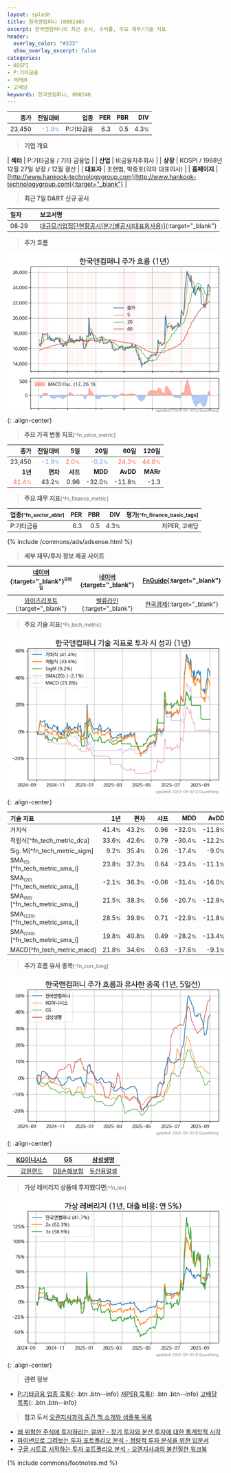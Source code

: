 ```yaml
---
layout: splash
title: 한국앤컴퍼니 (000240)
excerpt: 한국앤컴퍼니의 최근 공시, 수익률, 주요 재무/기술 지표
header:
  overlay_color: "#333"
  show_overlay_excerpt: false
categories:
- KOSPI
- P:기타금융
- 저PER
- 고배당
keywords: 한국앤컴퍼니, 000240
---
```


| **종가** | **전일대비** | **업종** | **PER** | **PBR** | **DIV** |
| -------: | -----------: | -------: | ------: | ------: | ------: |
| 23,450 | <span style="color: cornflowerblue">-1.9<small>%</small></span> | P:기타금융 | 6.3 | 0.5 | 4.3<small>%</small> |

<!-- more -->


> **기업 개요**<a id="company"></a>

| <span style="white-space:nowrap;">**섹터**</span> | P:기타금융 / 기타 금융업 |
| <span style="white-space:nowrap;">**산업**</span> | 비금융지주회사 |
| <span style="white-space:nowrap;">**상장**</span> | KOSPI / 1968년 12월 27일 상장 / 12월 결산 |
| <span style="white-space:nowrap;">**대표자**</span> | 조현범, 박종호(각자 대표이사) |
| <span style="white-space:nowrap;">**홈페이지**</span> | [http://www.hankook-technologygroup.com](http://www.hankook-technologygroup.com){:target="_blank"} |


> **최근 7일 DART 신규 공시**<a id="dart"></a>

| **일자** |      | **보고서명** |
| :------- | :--- | :----------- |
| 08&#x2011;29 | | [대규모기업집단현황공시[분기별공시(대표회사용)]](https://dart.fss.or.kr/dsaf001/main.do?rcpNo=20250829000827){:target="_blank"} |


> **주가 흐름**<a id="price"></a>

![000240](/stock/images/000240.png){: .align-center}


> **주요 가격 변동 지표**<small>[^fn_price_metric]</small>

| **종가** | **전일대비** | **5일** | **20일** | **60일** | **120일** |
| -------: | -----------: | ------: | -------: | -------: | --------: |
| 23,450 | <span style="color: cornflowerblue">-1.9<small>%</small></span> | <span style="color: tomato">2.0<small>%</small></span> | <span style="color: cornflowerblue">-0.2<small>%</small></span> | <span style="color: tomato">24.3<small>%</small></span> | <span style="color: tomato">44.8<small>%</small></span> |
| **1년** | **편차** | **샤프** | **MDD** | **AvDD** | **MARr** |
| <span style="color: tomato">41.4<small>%</small></span> | 43.2<small>%</small> | 0.96 | -32.0<small>%</small> | -11.8<small>%</small> | -1.3 |


> **주요 재무 지표**<small>[^fn_finance_metric]</small>

| **업종**<small>[^fn_sector_abbr]</small> | **PER** | **PBR** | **DIV** | **평가**<small>[^fn_finance_basic_tags]</small> |
| :--------------------------------------- | ------: | ------: | ------: | ----------------------------------------------: |
| P:기타금융 | 6.3 | 0.5 | 4.3<small>%</small> | 저PER, 고배당 |



{% include /commons/ads/adsense.html %}

> **세부 재무/투자 정보 제공 사이트**

| [네이버](https://m.stock.naver.com/domestic/stock/000240/finance/summary){:target="_blank"}<sup><small>모바일</small></sup> | [네이버](https://finance.naver.com/item/coinfo.naver?code=000240){:target="_blank"} | [FnGuide](https://comp.fnguide.com/SVO2/ASP/SVD_Invest.asp?gicode=A000240&MenuYn=Y){:target="_blank"} |
| :---: | :---: | :---: |
| [와이즈리포트](https://comp.wisereport.co.kr/company/c1040001.aspx?cmp_cd=000240){:target="_blank"} | [밸류라인](https://www.valueline.co.kr/finance/summary/000240){:target="_blank"} | [한국경제](https://markets.hankyung.com/stock/000240/financial-summary){:target="_blank"} |


> **주요 기술 지표**<small>[^fn_tech_metric]</small>


![000240](/stock/images/000240_tech.png){: .align-center}

| **기술 지표** | **1년** | **편차** | **샤프** | **MDD** | **AvDD** |
| :------------ | ------: | -----------: | -------: | ------: | -------: |
| 거치식 | 41.4<small>%</small> | 43.2<small>%</small> | 0.96 | -32.0<small>%</small> | -11.8<small>%</small> |
| 적립식[^fn_tech_metric_dca] | 33.6<small>%</small> | 42.6<small>%</small> | 0.79 | -30.4<small>%</small> | -12.2<small>%</small> |
| Sig. M[^fn_tech_metric_sigm] | 9.2<small>%</small> | 35.4<small>%</small> | 0.26 | -17.4<small>%</small> | -9.0<small>%</small> |
| SMA<small><sub>(5)</sub></small>[^fn_tech_metric_sma_i] | 23.8<small>%</small> | 37.3<small>%</small> | 0.64 | -23.4<small>%</small> | -11.1<small>%</small> |
| SMA<small><sub>(20)</sub></small>[^fn_tech_metric_sma_i] | -2.1<small>%</small> | 36.3<small>%</small> | -0.06 | -31.4<small>%</small> | -16.0<small>%</small> |
| SMA<small><sub>(60)</sub></small>[^fn_tech_metric_sma_i] | 21.5<small>%</small> | 38.3<small>%</small> | 0.56 | -20.7<small>%</small> | -12.9<small>%</small> |
| SMA<small><sub>(120)</sub></small>[^fn_tech_metric_sma_i] | 28.5<small>%</small> | 39.9<small>%</small> | 0.71 | -22.9<small>%</small> | -11.8<small>%</small> |
| SMA<small><sub>(240)</sub></small>[^fn_tech_metric_sma_i] | 19.8<small>%</small> | 40.8<small>%</small> | 0.49 | -28.2<small>%</small> | -13.4<small>%</small> |
| MACD[^fn_tech_metric_macd] | 21.8<small>%</small> | 34.6<small>%</small> | 0.63 | -17.6<small>%</small> | -9.1<small>%</small> |


> **주가 흐름 유사 종목**<a id="corr"></a><small>[^fn_corr_long]</small>

![000240](/stock/images/000240_corr.png){: .align-center}

|       | [KG이니시스](/035600/) | [GS](/078930/) | [삼성생명](/032830/) |
| :---: | :------------------------------------: | :------------------------------------: | :------------------------------------: |
|       | [강원랜드](/035250/) | [DB손해보험](/005830/) | [두산퓨얼셀](/336260/) |


> **가상 레버리지 상품에 투자했다면**<a id="2x"></a><small>[^fn_lev]</small>

![000240](/stock/images/000240_2x.png){: .align-center}


> **관련 정보**

- [P:기타금융 업종 목록](/stats/sector/kospi_업종_기타금융_종목/){: .btn .btn--info} [저PER 목록](/fn/fn_low_per/){: .btn .btn--info} [고배당 목록](/fn/fn_high_div/){: .btn .btn--info}

> **참고 도서** [오렌지사과의 출간 책 소개와 샘플북 목록](https://kongdori.tistory.com/691)

- [왜 위험한 주식에 투자하라는 걸까? - 장기 투자와 분산 투자에 대한 통계학적 시각](https://kongdori.tistory.com/421)
- [파이썬으로 그려보는 투자 포트폴리오 분석  - 정량적 투자 분석을 위한 입문서](https://kongdori.tistory.com/643)
- [구글 시트로 시작하는 투자 포트폴리오 분석 - 오렌지사과의 불친절한 워크북](https://kongdori.tistory.com/449)


{% include commons/footnotes.md %}